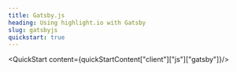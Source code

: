 ```yaml
---
title: Gatsby.js
heading: Using highlight.io with Gatsby
slug: gatsbyjs
quickstart: true
---
```


<QuickStart content={quickStartContent["client"]["js"]["gatsby"]}/>
